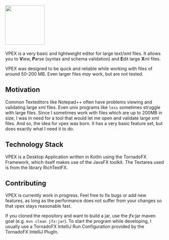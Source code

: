 # <img src="https://simplex24.de/vpex/vpex_logo.png" height="125"/>
VPEX is a very basic and lightweight editor for large text/xml files. It allows you to **V**iew, **P**arse (syntax and schema validation) and **E**dit large **X**ml files. 

VPEX was designed to be quick and reliable while working with files of around 50-200 MB. Even larger files _may_ work, but are not tested.

## Motivation

Common Texteditors like Notepad++ often have problems viewing and validating large xml files. Even unix programs like `less` sometimes struggle with large files.
Since I sometimes work with files which are up to 200MB in size, I was in need for a tool that would let me open and validate large xml files.
And so, the idea for vpex was born. It has a very basic feature set, but does exactly what I need it to do.  

## Technology Stack
VPEX is a Desktop Application written in Kotlin using the TornadoFX Framework, which itself makes use of the JavaFX toolkit.
The Textarea used is from the library RichTextFX.

## Contributing

VPEX is currently work in progress.
Feel free to fix bugs or add new features, as long as the performance does not suffer from your changes so that vpex stays reasonable fast.

If you cloned the repository and want to build a jar, use the jfx:jar maven goal (e.g. `mvn clean jfx:jar`). 
To start the program while developing, I usually use a TornadoFX IntelliJ Run Configuration provided by the TornadoFX IntelliJ PlugIn.